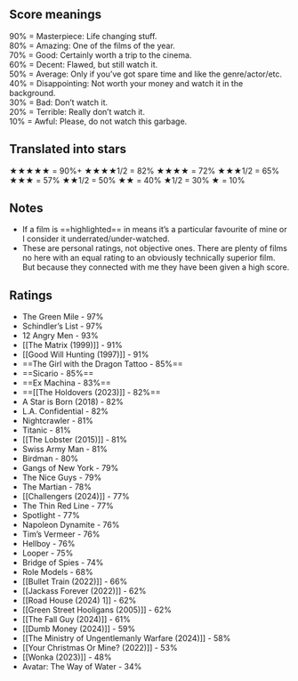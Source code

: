 ## Score meanings

90% = Masterpiece: Life changing stuff.  
80% = Amazing: One of the films of the year.  
70% = Good: Certainly worth a trip to the cinema.  
60% = Decent: Flawed, but still watch it.  
50% = Average: Only if you’ve got spare time and like the genre/actor/etc.  
40% = Disappointing: Not worth your money and watch it in the background.  
30% = Bad: Don’t watch it.  
20% = Terrible: Really don’t watch it.  
10% = Awful: Please, do not watch this garbage.

## Translated into stars

★★★★★ = 90%+
★★★★1/2 = 82%
★★★★ = 72%
★★★1/2 = 65%
★★★ = 57%
★★1/2 = 50%
★★ = 40%
★1/2 = 30%
★ = 10%

## Notes
- If a film is ==highlighted== in means it’s a particular favourite of mine or I consider it underrated/under-watched.
- These are personal ratings, not objective ones. There are plenty of films no here with an equal rating to an obviously technically superior film. But because they connected with me they have been given a high score.

## Ratings

- The Green Mile - 97%
- Schindler’s List - 97%
- 12 Angry Men - 93%
- [[The Matrix (1999)]] - 91%
- [[Good Will Hunting (1997)]] - 91%
- ==The Girl with the Dragon Tattoo - 85%==
- ==Sicario - 85%==
- ==Ex Machina - 83%==
- ==[[The Holdovers (2023)]] - 82%==
- A Star is Born (2018) - 82%
- L.A. Confidential - 82%
- Nightcrawler - 81%
- Titanic - 81%
- [[The Lobster (2015)]] - 81%
- Swiss Army Man - 81%
- Birdman - 80%
- Gangs of New York - 79%
- The Nice Guys - 79%
- The Martian - 78%
- [[Challengers (2024)]] - 77%
- The Thin Red Line - 77%
- Spotlight - 77%
- Napoleon Dynamite - 76%
- Tim’s Vermeer - 76%
- Hellboy - 76%
- Looper - 75%
- Bridge of Spies - 74%
- Role Models - 68%
- [[Bullet Train (2022)]] - 66%
- [[Jackass Forever (2022)]] - 62%
- [[Road House (2024) 1]] - 62%
- [[Green Street Hooligans (2005)]] - 62%
- [[The Fall Guy (2024)]] - 61%
- [[Dumb Money (2024)]] - 59%
- [[The Ministry of Ungentlemanly Warfare (2024)]] - 58%
- [[Your Christmas Or Mine? (2022)]] - 53%
- [[Wonka (2023)]] - 48%
- Avatar: The Way of Water - 34%